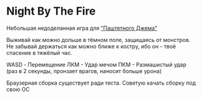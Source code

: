 # Night By The Fire

Небольшая недоделанная игра для ["Паштетного Джема"](https://itch.io/jam/-pashtet-jam-1)

Выживай как можно дольше в тёмном поле, защищаясь от монстров. Не забывай держаться как можно ближе к костру, ибо он - твоё спасение в тяжёлый час.

WASD - Перемещение
ЛКМ - Удар мечом
ПКМ - Размашистый удар (раз в 2 секунды, пронзает врагов, наносит больше урона)

​Браузерная сборка существует ради теста. Советую качать сборку под свою ОС

